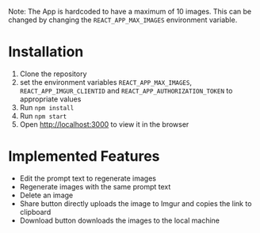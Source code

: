 Note: The App is hardcoded to have a maximum of 10 images. This can be changed by changing the `REACT_APP_MAX_IMAGES` environment variable.

# Installation
1. Clone the repository
2. set the environment variables `REACT_APP_MAX_IMAGES`, `REACT_APP_IMGUR_CLIENTID` and `REACT_APP_AUTHORIZATION_TOKEN` to appropriate values
3. Run `npm install`
4. Run `npm start`
5. Open [http://localhost:3000](http://localhost:3000) to view it in the browser

# Implemented Features
- Edit the prompt text to regenerate images
- Regenerate images with the same prompt text
- Delete an image
- Share button directly uploads the image to Imgur and copies the link to clipboard
- Download button downloads the images to the local machine